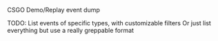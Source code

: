 CSGO Demo/Replay event dump

TODO: List events of specific types, with customizable filters
Or just list everything but use a really greppable format
